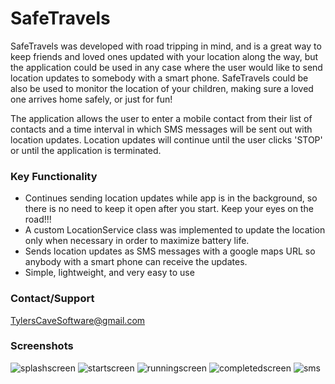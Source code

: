 # SafeTravels
SafeTravels was developed with road tripping in mind, and is a great way to keep friends and loved ones updated with your location along the way, but the application could be used in any case where the user would like to send location updates to somebody with a smart phone. SafeTravels could be also be used to monitor the location of your children, making sure a loved one arrives home safely, or just for fun!

The application allows the user to enter a mobile contact from their list of contacts and a time interval in which SMS messages will be sent out with location updates. Location updates will continue until the user clicks 'STOP' or until the application is terminated.

### Key Functionality
*  Continues sending location updates while app is in the background, so there is no need to keep it open after you start. Keep your eyes on the road!!!
*  A custom LocationService class was implemented to update the location only when necessary in order to maximize battery life.
*  Sends location updates as SMS messages with a google maps URL so anybody with a smart phone can receive the updates.
*  Simple, lightweight, and very easy to use

### Contact/Support
TylersCaveSoftware@gmail.com

### Screenshots
![splashscreen](https://user-images.githubusercontent.com/14061153/27511861-f5a46288-58e3-11e7-8bb4-5baecd05bdb6.png)
![startscreen](https://user-images.githubusercontent.com/14061153/27999516-ee1f2d54-64d2-11e7-9ca4-cf6597b4ddd1.png)
![runningscreen](https://user-images.githubusercontent.com/14061153/27999532-17a62790-64d3-11e7-95bb-3a5923537ea9.png)
![completedscreen](https://user-images.githubusercontent.com/14061153/27999534-1e23bd80-64d3-11e7-85d3-e07e20af4e5d.png)
![sms](https://user-images.githubusercontent.com/14061153/27999537-25eb6cca-64d3-11e7-85d1-740aecbe29b9.png)

